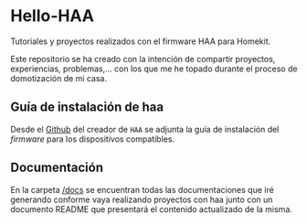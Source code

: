 # Hello-HAA

Tutoriales y proyectos realizados con el firmware HAA para Homekit.

Este repositorio se ha creado con la intención de compartir proyectos, experiencias, problemas,... con los que me he topado durante el proceso de domotización de mi casa.

## Guía de instalación de haa

Desde el [Github](https://github.com/RavenSystem/esp-homekit-devices/wiki/Installation) del creador de `HAA` se adjunta la guía de instalación del _firmware_ para los dispositivos compatibles.

## Documentación

En la carpeta [/docs](https://github.com/OxDAbit/Hello-HAA/tree/main/docs) se encuentran todas las documentaciones que iré generando conforme vaya realizando proyectos con haa junto con un documento README que presentará el contenido actualizado de la misma.
